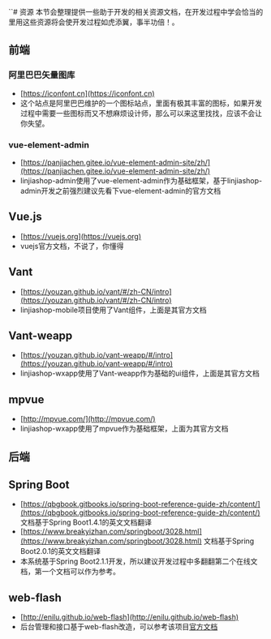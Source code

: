 ``# 资源
本节会整理提供一些助于开发的相关资源文档，在开发过程中学会恰当的里用这些资源将会使开发过程如虎添翼，事半功倍！。


## 前端

### 阿里巴巴矢量图库
- [https://iconfont.cn](https://iconfont.cn)
- 这个站点是阿里巴巴维护的一个图标站点，里面有极其丰富的图标，如果开发过程中需要一些图标而又不想麻烦设计师，那么可以来这里找找，应该不会让你失望。

### vue-element-admin
- [https://panjiachen.gitee.io/vue-element-admin-site/zh/](https://panjiachen.gitee.io/vue-element-admin-site/zh/)
- linjiashop-admin使用了vue-element-admin作为基础框架，基于linjiashop-admin开发之前强烈建议先看下vue-element-admin的官方文档


## Vue.js
- [https://vuejs.org](https://vuejs.org)
- vuejs官方文档，不说了，你懂得

## Vant
- [https://youzan.github.io/vant/#/zh-CN/intro](https://youzan.github.io/vant/#/zh-CN/intro)
- linjiashop-mobile项目使用了Vant组件，上面是其官方文档

## Vant-weapp
- [https://youzan.github.io/vant-weapp/#/intro](https://youzan.github.io/vant-weapp/#/intro)
- linjiashop-wxapp使用了Vant-weapp作为基础的ui组件，上面是其官方文档

## mpvue
- [http://mpvue.com/](http://mpvue.com/)
- linjiashop-wxapp使用了mpvue作为基础框架，上面为其官方文档

## 后端
## Spring Boot
- [https://qbgbook.gitbooks.io/spring-boot-reference-guide-zh/content/](https://qbgbook.gitbooks.io/spring-boot-reference-guide-zh/content/) 文档基于Spring Boot1.4.1的英文文档翻译
- [https://www.breakyizhan.com/springboot/3028.html](https://www.breakyizhan.com/springboot/3028.html) 文档基于Spring Boot2.0.1的英文文档翻译
- 本系统基于Spring Boot2.1.1开发，所以建议开发过程中多翻翻第二个在线文档，第一个文档可以作为参考。

## web-flash
- [http://enilu.github.io/web-flash](http://enilu.github.io/web-flash)
- 后台管理和接口基于web-flash改造，可以参考该项目[官方文档](http://enilu.gitee.io/web-flash)
